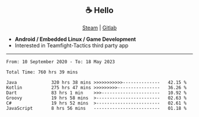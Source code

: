<h2 align="center"> ☕ Hello </h2>

<p align="center">
  <a href="https://steamcommunity.com/id/Niforances/">Steam</a> |
  <a href="https://gitlab.com/niforances">Gitlab</a>
</p>

 - **Android / Embedded Linux / Game Development**
 - Interested in Teamfight-Tactics third party app

------

<!--START_SECTION:waka-->

```text
From: 10 September 2020 - To: 18 May 2023

Total Time: 760 hrs 39 mins

Java             320 hrs 38 mins >>>>>>>>>>>--------------   42.15 %
Kotlin           275 hrs 47 mins >>>>>>>>>----------------   36.26 %
Dart             83 hrs 1 min    >>>----------------------   10.92 %
Groovy           19 hrs 58 mins  >------------------------   02.63 %
C#               19 hrs 52 mins  >------------------------   02.61 %
JavaScript       8 hrs 56 mins   -------------------------   01.18 %
```

<!--END_SECTION:waka-->
